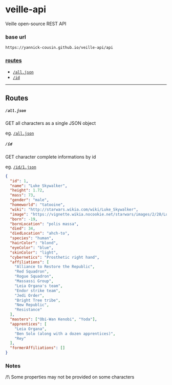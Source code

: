 # veille-api

Veille  open-source REST API

### base url

`https://yannick-cousin.github.io/veille-api/api`

### [routes](#routes-1)

- [`/all.json`](https://yannick-cousin.github.io/veille-api/api/all.json)
- [`/id`](https://yannick-cousin.github.io/veille-api/api/id/1.json)

---

## Routes

##### `/all.json`

GET all characters as a single JSON object

eg. [`/all.json`](https://yannick-cousin.github.io/veille-api/api/all.json)

##### `/id`

GET character complete informations by id

eg. [`/id/1.json`](https://yannick-cousin.github.io/veille-api/api/id/1.json)

```json
{
  "id": 1,
  "name": "Luke Skywalker",
  "height": 1.72,
  "mass": 73,
  "gender": "male",
  "homeworld": "tatooine",
  "wiki": "http://starwars.wikia.com/wiki/Luke_Skywalker",
  "image": "https://vignette.wikia.nocookie.net/starwars/images/2/20/LukeTLJ.jpg",
  "born": -19,
  "bornLocation": "polis massa",
  "died": 34,
  "diedLocation": "ahch-to",
  "species": "human",
  "hairColor": "blond",
  "eyeColor": "blue",
  "skinColor": "light",
  "cybernetics": "Prosthetic right hand",
  "affiliations": [
    "Alliance to Restore the Republic",
    "Red Squadron",
    "Rogue Squadron",
    "Massassi Group",
    "Leia Organa's team",
    "Endor strike team",
    "Jedi Order",
    "Bright Tree tribe",
    "New Republic",
    "Resistance"
  ],
  "masters": ["Obi-Wan Kenobi", "Yoda"],
  "apprentices": [
    "Leia Organa",
    "Ben Solo (along with a dozen apprentices)",
    "Rey"
  ],
  "formerAffiliations": []
}
```

### Notes

/!\ Some properties may not be provided on some characters
